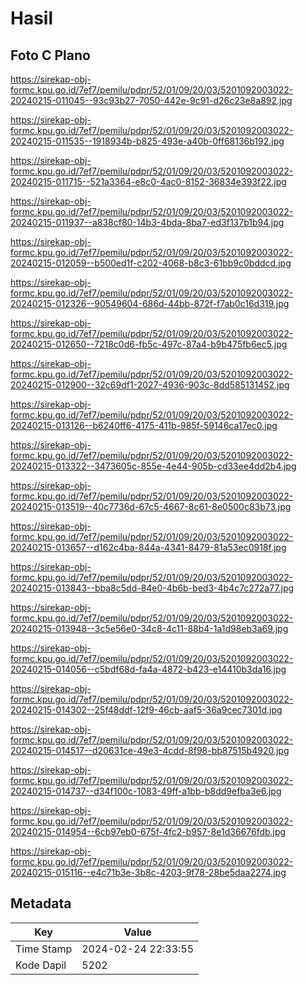 # Hasil

## Foto C Plano

https://sirekap-obj-formc.kpu.go.id/7ef7/pemilu/pdpr/52/01/09/20/03/5201092003022-20240215-011045--93c93b27-7050-442e-9c91-d26c23e8a892.jpg

https://sirekap-obj-formc.kpu.go.id/7ef7/pemilu/pdpr/52/01/09/20/03/5201092003022-20240215-011535--1918934b-b825-493e-a40b-0ff68136b192.jpg

https://sirekap-obj-formc.kpu.go.id/7ef7/pemilu/pdpr/52/01/09/20/03/5201092003022-20240215-011715--521a3364-e8c0-4ac0-8152-36834e393f22.jpg

https://sirekap-obj-formc.kpu.go.id/7ef7/pemilu/pdpr/52/01/09/20/03/5201092003022-20240215-011937--a838cf80-14b3-4bda-8ba7-ed3f137b1b94.jpg

https://sirekap-obj-formc.kpu.go.id/7ef7/pemilu/pdpr/52/01/09/20/03/5201092003022-20240215-012059--b500ed1f-c202-4068-b8c3-61bb9c0bddcd.jpg

https://sirekap-obj-formc.kpu.go.id/7ef7/pemilu/pdpr/52/01/09/20/03/5201092003022-20240215-012326--90549604-686d-44bb-872f-f7ab0c16d319.jpg

https://sirekap-obj-formc.kpu.go.id/7ef7/pemilu/pdpr/52/01/09/20/03/5201092003022-20240215-012650--7218c0d6-fb5c-497c-87a4-b9b475fb6ec5.jpg

https://sirekap-obj-formc.kpu.go.id/7ef7/pemilu/pdpr/52/01/09/20/03/5201092003022-20240215-012900--32c69df1-2027-4936-903c-8dd585131452.jpg

https://sirekap-obj-formc.kpu.go.id/7ef7/pemilu/pdpr/52/01/09/20/03/5201092003022-20240215-013126--b6240ff6-4175-411b-985f-59146ca17ec0.jpg

https://sirekap-obj-formc.kpu.go.id/7ef7/pemilu/pdpr/52/01/09/20/03/5201092003022-20240215-013322--3473605c-855e-4e44-905b-cd33ee4dd2b4.jpg

https://sirekap-obj-formc.kpu.go.id/7ef7/pemilu/pdpr/52/01/09/20/03/5201092003022-20240215-013519--40c7736d-67c5-4667-8c61-8e0500c83b73.jpg

https://sirekap-obj-formc.kpu.go.id/7ef7/pemilu/pdpr/52/01/09/20/03/5201092003022-20240215-013657--d162c4ba-844a-4341-8479-81a53ec0918f.jpg

https://sirekap-obj-formc.kpu.go.id/7ef7/pemilu/pdpr/52/01/09/20/03/5201092003022-20240215-013843--bba8c5dd-84e0-4b6b-bed3-4b4c7c272a77.jpg

https://sirekap-obj-formc.kpu.go.id/7ef7/pemilu/pdpr/52/01/09/20/03/5201092003022-20240215-013948--3c5e56e0-34c8-4c11-88b4-1a1d98eb3a69.jpg

https://sirekap-obj-formc.kpu.go.id/7ef7/pemilu/pdpr/52/01/09/20/03/5201092003022-20240215-014056--c5bdf68d-fa4a-4872-b423-e14410b3da16.jpg

https://sirekap-obj-formc.kpu.go.id/7ef7/pemilu/pdpr/52/01/09/20/03/5201092003022-20240215-014302--25f48ddf-12f9-46cb-aaf5-36a9cec7301d.jpg

https://sirekap-obj-formc.kpu.go.id/7ef7/pemilu/pdpr/52/01/09/20/03/5201092003022-20240215-014517--d20631ce-49e3-4cdd-8f98-bb87515b4920.jpg

https://sirekap-obj-formc.kpu.go.id/7ef7/pemilu/pdpr/52/01/09/20/03/5201092003022-20240215-014737--d34f100c-1083-49ff-a1bb-b8dd9efba3e6.jpg

https://sirekap-obj-formc.kpu.go.id/7ef7/pemilu/pdpr/52/01/09/20/03/5201092003022-20240215-014954--6cb97eb0-675f-4fc2-b957-8e1d36676fdb.jpg

https://sirekap-obj-formc.kpu.go.id/7ef7/pemilu/pdpr/52/01/09/20/03/5201092003022-20240215-015116--e4c71b3e-3b8c-4203-9f78-28be5daa2274.jpg


## Metadata

| Key        | Value               |
| ---------- | ------------------- |
| Time Stamp | 2024-02-24 22:33:55 |
| Kode Dapil | 5202                |



